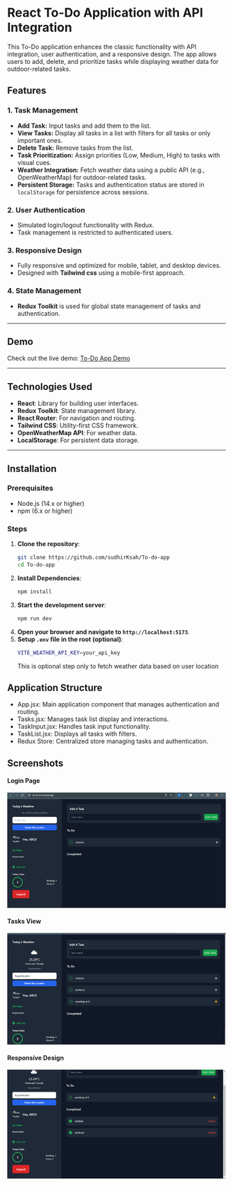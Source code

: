 # React To-Do Application with API Integration

This To-Do application enhances the classic functionality with API integration, user authentication, and a responsive design. The app allows users to add, delete, and prioritize tasks while displaying weather data for outdoor-related tasks.

## Features

### 1. **Task Management**
- **Add Task:** Input tasks and add them to the list.
- **View Tasks:** Display all tasks in a list with filters for all tasks or only important ones.
- **Delete Task:** Remove tasks from the list.
- **Task Prioritization:** Assign priorities (Low, Medium, High) to tasks with visual cues.
- **Weather Integration:** Fetch weather data using a public API (e.g., OpenWeatherMap) for outdoor-related tasks.
- **Persistent Storage:** Tasks and authentication status are stored in `localStorage` for persistence across sessions.

### 2. **User Authentication**
- Simulated login/logout functionality with Redux.
- Task management is restricted to authenticated users.

### 3. **Responsive Design**
- Fully responsive and optimized for mobile, tablet, and desktop devices.
- Designed with **Tailwind css** using a mobile-first approach.

### 4. **State Management**
- **Redux Toolkit** is used for global state management of tasks and authentication.

---

## Demo

Check out the live demo: [To-Do App Demo](https://do-it-orcin.vercel.app/)

---

## Technologies Used

- **React**: Library for building user interfaces.
- **Redux Toolkit**: State management library.
- **React Router**: For navigation and routing.
- **Tailwind CSS**: Utility-first CSS framework.
- **OpenWeatherMap API**: For weather data.
- **LocalStorage**: For persistent data storage.

---

## Installation

### Prerequisites
- Node.js (14.x or higher)
- npm (6.x or higher)

### Steps
1. **Clone the repository**:
   ```bash
   git clone https://github.com/sudhirKsah/To-do-app
   cd To-do-app
   ```
2. **Install Dependencies**:
    ```bash
    npm install
    ```
3. **Start the development server**:
    ```bash
    npm run dev
    ```
4. **Open your browser and navigate to ```http://localhost:5173```**.
5. **Setup ```.env``` file in the root (optional)**:
    ```bash
    VITE_WEATHER_API_KEY=your_api_key
    ```
    This is optional step only to fetch weather data based on user location

## Application Structure
- App.jsx: Main application component that manages authentication and routing.
- Tasks.jsx: Manages task list display and interactions.
- TaskInput.jsx: Handles task input functionality.
- TaskList.jsx: Displays all tasks with filters.
- Redux Store: Centralized store managing tasks and authentication.

## Screenshots
#### Login Page
![Home Page](./screenshots/home.png)

#### Tasks View
![Tasks View](./screenshots/tasks.png)

#### Responsive Design
![completed view](./screenshots/completed.png)
